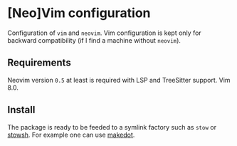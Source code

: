 # [Neo]Vim configuration

Configuration of `vim` and `neovim`.
Vim configuration is kept only for backward compatibility (if I find a machine without `neovim`).

## Requirements

Neovim version `0.5` at least is required with LSP and TreeSitter support.
Vim 8.0.

## Install

The package is ready to be feeded to a symlink factory such as `stow` or [stowsh](https://github.com/mikepqr/stowsh).
For example one can use [makedot](https://github.com/cinghiopinghio/makedot).

